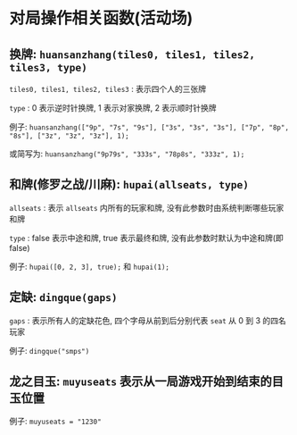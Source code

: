 # 对局操作相关函数(活动场)

## 换牌: `huansanzhang(tiles0, tiles1, tiles2, tiles3, type)`

`tiles0, tiles1, tiles2, tiles3` : 表示四个人的三张牌

`type` : 0 表示逆时针换牌, 1 表示对家换牌, 2 表示顺时针换牌

例子: `huansanzhang(["9p", "7s", "9s"], ["3s", "3s", "3s"], ["7p", "8p", "8s"], ["3z", "3z", "3z"], 1);`

或简写为: `huansanzhang("9p79s", "333s", "78p8s", "333z", 1);`

## 和牌(修罗之战/川麻): `hupai(allseats, type)`

`allseats` : 表示 `allseats` 内所有的玩家和牌, 没有此参数时由系统判断哪些玩家和牌

`type` : false 表示中途和牌, true 表示最终和牌, 没有此参数时默认为中途和牌(即 false)

例子: `hupai([0, 2, 3], true);` 和 `hupai(1);`

## 定缺: `dingque(gaps)`

`gaps` : 表示所有人的定缺花色, 四个字母从前到后分别代表 `seat` 从 0 到 3 的四名玩家

例子: `dingque("smps")`

## 龙之目玉: `muyuseats` 表示从一局游戏开始到结束的目玉位置

例子: `muyuseats = "1230"`